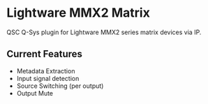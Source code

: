 # Lightware MMX2 Matrix

QSC Q-Sys plugin for Lightware MMX2 series matrix devices via IP.

## Current Features

- Metadata Extraction
- Input signal detection
- Source Switching (per output)
- Output Mute
